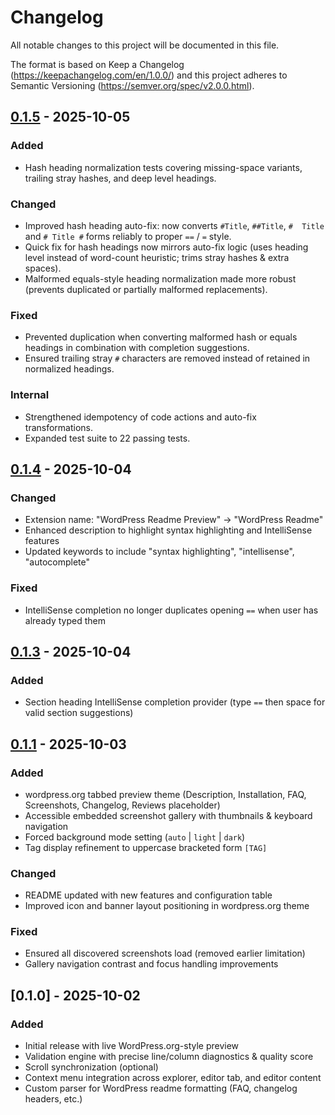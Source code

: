 # Changelog

All notable changes to this project will be documented in this file.

The format is based on Keep a Changelog (https://keepachangelog.com/en/1.0.0/) and this project adheres to Semantic Versioning (https://semver.org/spec/v2.0.0.html).

## [0.1.5] - 2025-10-05
### Added
- Hash heading normalization tests covering missing-space variants, trailing stray hashes, and deep level headings.

### Changed
- Improved hash heading auto-fix: now converts `#Title`, `##Title`, `#  Title  ` and `# Title #` forms reliably to proper `==` / `=` style.
- Quick fix for hash headings now mirrors auto-fix logic (uses heading level instead of word-count heuristic; trims stray hashes & extra spaces).
- Malformed equals-style heading normalization made more robust (prevents duplicated or partially malformed replacements).

### Fixed
- Prevented duplication when converting malformed hash or equals headings in combination with completion suggestions.
- Ensured trailing stray `#` characters are removed instead of retained in normalized headings.

### Internal
- Strengthened idempotency of code actions and auto-fix transformations.
- Expanded test suite to 22 passing tests.

## [0.1.4] - 2025-10-04
### Changed
- Extension name: "WordPress Readme Preview" → "WordPress Readme"
- Enhanced description to highlight syntax highlighting and IntelliSense features
- Updated keywords to include "syntax highlighting", "intellisense", "autocomplete"

### Fixed
- IntelliSense completion no longer duplicates opening `==` when user has already typed them

## [0.1.3] - 2025-10-04
### Added
- Section heading IntelliSense completion provider (type `==` then space for valid section suggestions)

## [0.1.1] - 2025-10-03
### Added
- wordpress.org tabbed preview theme (Description, Installation, FAQ, Screenshots, Changelog, Reviews placeholder)
- Accessible embedded screenshot gallery with thumbnails & keyboard navigation
- Forced background mode setting (`auto` | `light` | `dark`)
- Tag display refinement to uppercase bracketed form `[TAG]`

### Changed
- README updated with new features and configuration table
- Improved icon and banner layout positioning in wordpress.org theme

### Fixed
- Ensured all discovered screenshots load (removed earlier limitation)
- Gallery navigation contrast and focus handling improvements

## [0.1.0] - 2025-10-02
### Added
- Initial release with live WordPress.org-style preview
- Validation engine with precise line/column diagnostics & quality score
- Scroll synchronization (optional)
- Context menu integration across explorer, editor tab, and editor content
- Custom parser for WordPress readme formatting (FAQ, changelog headers, etc.)

[0.1.4]: https://github.com/soderlind/wordpress-readme-preview/compare/v0.1.3...v0.1.4
[0.1.5]: https://github.com/soderlind/wordpress-readme-preview/compare/v0.1.4...v0.1.5
[0.1.3]: https://github.com/soderlind/wordpress-readme-preview/compare/v0.1.1...v0.1.3
[0.1.1]: https://github.com/soderlind/wordpress-readme-preview/compare/v0.1.0...v0.1.1
